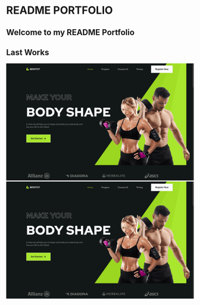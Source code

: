 # README PORTFOLIO


## Welcome to my README Portfolio


## Last Works


<table>
  <tr width="50%">
    <img src="./images/gym-website.png">
  </tr>
  <tr width="50%"> 
    <img src="./images/gym-website.png">
  </tr>
</table>